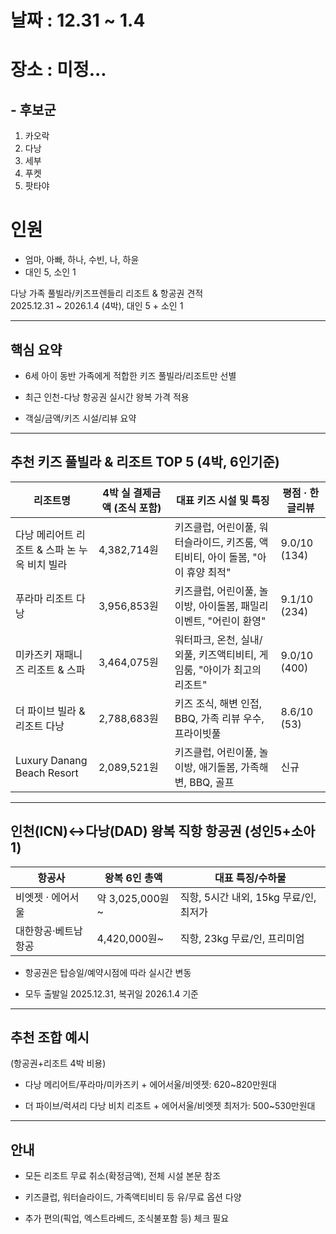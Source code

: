 # 날짜 : 12.31 ~ 1.4
# 장소 : 미정...
## - 후보군
1. 카오락
2. 다낭
3. 세부
4. 푸켓
5. 팟타야
# 인원
-  엄마, 아빠, 하나, 수빈, 나, 하윤
-  대인 5, 소인 1


다낭 가족 풀빌라/키즈프렌들리 리조트 & 항공권 견적  
2025.12.31 ~ 2026.1.4 (4박), 대인 5 + 소인 1

---

## 핵심 요약

- 6세 아이 동반 가족에게 적합한 키즈 풀빌라/리조트만 선별
    
- 최근 인천-다낭 항공권 실시간 왕복 가격 적용
    
- 객실/금액/키즈 시설/리뷰 요약
    

---

## 추천 키즈 풀빌라 & 리조트 TOP 5 (4박, 6인기준)

| 리조트명                        | 4박 실 결제금액 (조식 포함) | 대표 키즈 시설 및 특징                                    | 평점 · 한글리뷰    |
| --------------------------- | ----------------- | ------------------------------------------------ | ------------ |
| 다낭 메리어트 리조트 & 스파 논 누옥 비치 빌라 | 4,382,714원        | 키즈클럽, 어린이풀, 워터슬라이드, 키즈룸, 액티비티, 아이 돌봄, "아이 휴양 최적" | 9.0/10 (134) |
| 푸라마 리조트 다낭                  | 3,956,853원        | 키즈클럽, 어린이풀, 놀이방, 아이돌봄, 패밀리 이벤트, "어린이 환영"         | 9.1/10 (234) |
| 미카즈키 재패니즈 리조트 & 스파          | 3,464,075원        | 워터파크, 온천, 실내/외풀, 키즈액티비티, 게임룸, "아이가 최고의 리조트"      | 9.0/10 (400) |
| 더 파이브 빌라 & 리조트 다낭           | 2,788,683원        | 키즈 조식, 해변 인접, BBQ, 가족 리뷰 우수, 프라이빗풀               | 8.6/10 (53)  |
| Luxury Danang Beach Resort  | 2,089,521원        | 키즈클럽, 어린이풀, 놀이방, 애기돌봄, 가족해변, BBQ, 골프             | 신규           |

---

## 인천(ICN)↔다낭(DAD) 왕복 직항 항공권 (성인5+소아1)

|항공사|왕복 6인 총액|대표 특징/수하물|
|---|---|---|
|비엣젯 · 에어서울|약 3,025,000원~|직항, 5시간 내외, 15kg 무료/인, 최저가|
|대한항공·베트남항공|4,420,000원~|직항, 23kg 무료/인, 프리미엄|

- 항공권은 탑승일/예약시점에 따라 실시간 변동
    
- 모두 출발일 2025.12.31, 복귀일 2026.1.4 기준
    

---

## 추천 조합 예시

(항공권+리조트 4박 비용)

- 다낭 메리어트/푸라마/미카즈키 + 에어서울/비엣젯: 620~820만원대
    
- 더 파이브/럭셔리 다낭 비치 리조트 + 에어서울/비엣젯 최저가: 500~530만원대
    

---

## 안내

- 모든 리조트 무료 취소(확정금액), 전체 시설 본문 참조
    
- 키즈클럽, 워터슬라이드, 가족액티비티 등 유/무료 옵션 다양
    
- 추가 편의(픽업, 엑스트라베드, 조식불포함 등) 체크 필요